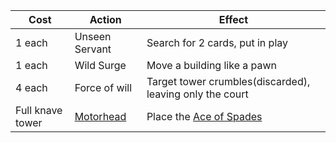 | Cost             | Action                               | Effect                                                   |
| ---------------- | ------------------------------------ | -------------------------------------------------------- |
| 1 each           | Unseen Servant                       | Search for 2 cards, put in play                          |
| 1 each           | Wild Surge                           | Move a building like a pawn                              |
| 4 each           | Force of will                        | Target tower crumbles(discarded), leaving only the court |
| Full knave tower | [Motorhead](/appendix/?id=motorhead) | Place the [Ace of Spades](/appendix/?id=ace-of-spades)   |

